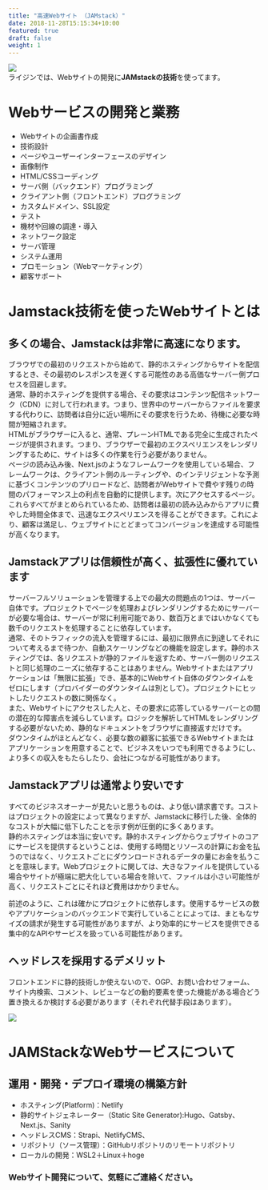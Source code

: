 ```yaml
---
title: "高速Webサイト （JAMstack）"
date: 2018-11-28T15:15:34+10:00
featured: true
draft: false
weight: 1
---
```

![ ](/images/img-tech/777-0001-jamstack-full-logo.svg)  
ライジンでは、Webサイトの開発に**JAMstackの技術**を使ってます。
# Webサービスの開発と業務  

- Webサイトの企画書作成
- 技術設計
- ページやユーザーインターフェースのデザイン
- 画像制作
- HTML/CSSコーディング
- サーバ側（バックエンド）プログラミング
- クライアント側（フロントエンド）プログラミング
- カスタムドメイン、SSL設定
- テスト
- 機材や回線の調達・導入
- ネットワーク設定
- サーバ管理
- システム運用
- プロモーション（Webマーケティング）
- 顧客サポート  

# Jamstack技術を使ったWebサイトとは  

## 多くの場合、Jamstackは非常に高速になります。   
ブラウザでの最初のリクエストから始めて、静的ホスティングからサイトを配信するとき、その最初のレスポンスを遅くする可能性のある高価なサーバー側プロセスを回避します。  
通常、静的ホスティングを提供する場合、その要求はコンテンツ配信ネットワーク（CDN）に対して行われます。つまり、世界中のサーバーからファイルを要求する代わりに、訪問者は自分に近い場所にその要求を行うため、待機に必要な時間が短縮されます。  
HTMLがブラウザーに入ると、通常、プレーンHTMLである完全に生成されたページが提供されます。つまり、ブラウザーで最初のエクスペリエンスをレンダリングするために、サイトは多くの作業を行う必要がありません。  
ページの読み込み後、Next.jsのようなフレームワークを使用している場合、フレームワークは、クライアント側のルーティングや、のインテリジェントな予測に基づくコンテンツのプリロードなど、訪問者がWebサイトで費やす残りの時間のパフォーマンス上の利点を自動的に提供します。次にアクセスするページ。  
これらすべてがまとめられているため、訪問者は最初の読み込みからアプリに費やした時間全体まで、迅速なエクスペリエンスを得ることができます。これにより、顧客は満足し、ウェブサイトにとどまってコンバージョンを達成する可能性が高くなります。  
  
## Jamstackアプリは信頼性が高く、拡張性に優れています
サーバーフルソリューションを管理する上での最大の問題点の1つは、サーバー自体です。プロジェクトでページを処理およびレンダリングするためにサーバーが必要な場合は、サーバーが常に利用可能であり、数百万とまではいかなくても数千のリクエストを処理することに依存しています。  
通常、そのトラフィックの流入を管理するには、最初に限界点に到達してそれについて考えるまで待つか、自動スケーリングなどの機能を設定します。静的ホスティングでは、各リクエストが静的ファイルを返すため、サーバー側のリクエストと同じ処理のニーズに依存することはありません。Webサイトまたはアプリケーションは「無限に拡張」でき、基本的にWebサイト自体のダウンタイムをゼロにします（プロバイダーのダウンタイムは別として）。プロジェクトにヒットしたリクエストの数に関係なく。  
また、Webサイトにアクセスした人と、その要求に応答しているサーバーとの間の潜在的な障害点を減らしています。ロジックを解析してHTMLをレンダリングする必要がないため、静的なドキュメントをブラウザに直接返すだけです。  
ダウンタイムがほとんどなく、必要な数の顧客に拡張できるWebサイトまたはアプリケーションを用意することで、ビジネスをいつでも利用できるようにし、より多くの収入をもたらしたり、会社につながる可能性があります。  
  
## Jamstackアプリは通常より安いです 
すべてのビジネスオーナーが見たいと思うものは、より低い請求書です。コストはプロジェクトの設定によって異なりますが、Jamstackに移行した後、全体的なコストが大幅に低下したことを示す例が圧倒的に多くあります。  
静的ホスティングは本当に安いです。静的ホスティングからウェブサイトのコアにサービスを提供するということは、使用する時間とリソースの計算にお金を払うのではなく、リクエストごとにダウンロードされるデータの量にお金を払うことを意味します。Webプロジェクトに関しては、大きなファイルを提供している場合やサイトが極端に肥大化している場合を除いて、ファイルは小さい可能性が高く、リクエストごとにそれほど費用はかかりません。

前述のように、これは確かにプロジェクトに依存します。使用するサービスの数やアプリケーションのバックエンドで実行していることによっては、まともなサイズの請求が発生する可能性がありますが、より効率的にサービスを提供できる集中的なAPIやサービスを扱っている可能性があります。 

## ヘッドレスを採用するデメリット
フロントエンドに静的技術しか使えないので、OGP、お問い合わせフォーム、サイト内検索、コメント、レビューなどの動的要素を使った機能がある場合どう置き換えるか検討する必要があります（それぞれ代替手段はあります）。  


![ ](/images/img-tech/777-0001-jamstack-full-logo.svg)  
# JAMStackなWebサービスについて

## 運用・開発・デプロイ環境の構築方針  

- ホスティング(Platform)：Netlify
- 静的サイトジェネレーター（Static Site Generator):Hugo、Gatsby、Next.js、Sanity
- ヘッドレスCMS：Strapi、NetlifyCMS、
- リポジトリ（ソース管理）：GitHubリポジトリのリモートリポジトリ
- ローカルの開発：WSL2＋Linux＋hoge  
  
### Webサイト開発について、気軽にご連絡ください。  
